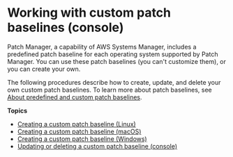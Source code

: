 # Working with custom patch baselines \(console\)<a name="sysman-patch-baseline-console"></a>

Patch Manager, a capability of AWS Systems Manager, includes a predefined patch baseline for each operating system supported by Patch Manager\. You can use these patch baselines \(you can't customize them\), or you can create your own\. 

The following procedures describe how to create, update, and delete your own custom patch baselines\. To learn more about patch baselines, see [About predefined and custom patch baselines](sysman-patch-baselines.md)\.

**Topics**
+ [Creating a custom patch baseline \(Linux\)](create-baseline-console-linux.md)
+ [Creating a custom patch baseline \(macOS\)](create-baseline-console-macos.md)
+ [Creating a custom patch baseline \(Windows\)](create-baseline-console-windows.md)
+ [Updating or deleting a custom patch baseline \(console\)](patch-baseline-update-or-delete.md)